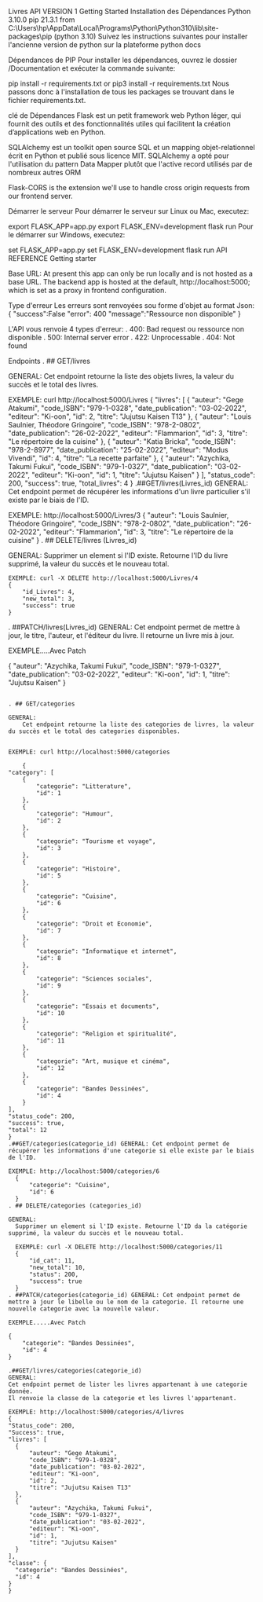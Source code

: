 Livres API VERSION 1
Getting Started
Installation des Dépendances
Python 3.10.0
pip 21.3.1 from C:\Users\hp\AppData\Local\Programs\Python\Python310\lib\site-packages\pip (python 3.10)
Suivez les instructions suivantes pour installer l'ancienne version de python sur la plateforme python docs

Dépendances de PIP
Pour installer les dépendances, ouvrez le dossier /Documentation et exécuter la commande suivante:

pip install -r requirements.txt
or
pip3 install -r requirements.txt
Nous passons donc à l'installation de tous les packages se trouvant dans le fichier requirements.txt.

clé de Dépendances
Flask est un petit framework web Python léger, qui fournit des outils et des fonctionnalités utiles qui facilitent la création d’applications web en Python.

SQLAlchemy est un toolkit open source SQL et un mapping objet-relationnel écrit en Python et publié sous licence MIT. SQLAlchemy a opté pour l'utilisation du pattern Data Mapper plutôt que l'active record utilisés par de nombreux autres ORM

Flask-CORS is the extension we'll use to handle cross origin requests from our frontend server.

Démarrer le serveur
Pour démarrer le serveur sur Linux ou Mac, executez:

export FLASK_APP=app.py
export FLASK_ENV=development
flask run
Pour le démarrer sur Windows, executez:

set FLASK_APP=app.py
set FLASK_ENV=development
flask run
API REFERENCE
Getting starter

Base URL: At present this app can only be run locally and is not hosted as a base URL. The backend app is hosted at the default, http://localhost:5000; which is set as a proxy in frontend configuration.

Type d'erreur
Les erreurs sont renvoyées sou forme d'objet au format Json: { "success":False "error": 400 "message":"Ressource non disponible" }

L'API vous renvoie 4 types d'erreur: . 400: Bad request ou ressource non disponible . 500: Internal server error . 422: Unprocessable . 404: Not found

Endpoints
. ## GET/livres

GENERAL:
    Cet endpoint retourne la liste des objets livres, la valeur du succès et le total des livres. 

    
EXEMPLE: curl http://localhost:5000/Livres
        {
    "livres": [
        {
            "auteur": "Gege Atakumi",
            "code_ISBN": "979-1-0328",
            "date_publication": "03-02-2022",
            "editeur": "Ki-oon",
            "id": 2,
            "titre": "Jujutsu Kaisen T13"
        },
        {
            "auteur": "Louis Saulnier, Théodore Gringoire",
            "code_ISBN": "978-2-0802",
            "date_publication": "26-02-2022",
            "editeur": "Flammarion",
            "id": 3,
            "titre": "Le répertoire de la cuisine"
        },
        {
            "auteur": "Katia Bricka",
            "code_ISBN": "978-2-8977",
            "date_publication": "25-02-2022",
            "editeur": "Modus Vivendi",
            "id": 4,
            "titre": "La recette parfaite"
        },
        {
            "auteur": "Azychika, Takumi Fukui",
            "code_ISBN": "979-1-0327",
            "date_publication": "03-02-2022",
            "editeur": "Ki-oon",
            "id": 1,
            "titre": "Jujutsu Kaisen"
        }
    ],
    "status_code": 200,
    "success": true,
    "total_livres": 4
}
.##GET/livres(Livres_id) GENERAL: Cet endpoint permet de récupérer les informations d'un livre particulier s'il existe par le biais de l'ID.

EXEMPLE: http://localhost:5000/Livres/3
    {
        "auteur": "Louis Saulnier, Théodore Gringoire",
        "code_ISBN": "978-2-0802",
        "date_publication": "26-02-2022",
        "editeur": "Flammarion",
        "id": 3,
        "titre": "Le répertoire de la cuisine"
    }
. ## DELETE/livres (Livres_id)

GENERAL:
    Supprimer un element si l'ID existe. Retourne l'ID du livre supprimé, la valeur du succès et le nouveau total.

    EXEMPLE: curl -X DELETE http://localhost:5000/Livres/4
    {
        "id_Livres": 4,
        "new_total": 3,
        "success": true
    }
. ##PATCH/livres(Livres_id) GENERAL: Cet endpoint permet de mettre à jour, le titre, l'auteur, et l'éditeur du livre. Il retourne un livre mis à jour.

EXEMPLE.....Avec Patch

  {
      "auteur": "Azychika, Takumi Fukui",
      "code_ISBN": "979-1-0327",
      "date_publication": "03-02-2022",
      "editeur": "Ki-oon",
      "id": 1,
      "titre": "Jujutsu Kaisen"
  }
  ```

. ## GET/categories

  GENERAL:
      Cet endpoint retourne la liste des categories de livres, la valeur du succès et le total des categories disponibles. 
  
      
  EXEMPLE: curl http://localhost:5000/categories

      {
  "category": [
      {
          "categorie": "Litterature",
          "id": 1
      },
      {
          "categorie": "Humour",
          "id": 2
      },
      {
          "categorie": "Tourisme et voyage",
          "id": 3
      },
      {
          "categorie": "Histoire",
          "id": 5
      },
      {
          "categorie": "Cuisine",
          "id": 6
      },
      {
          "categorie": "Droit et Economie",
          "id": 7
      },
      {
          "categorie": "Informatique et internet",
          "id": 8
      },
      {
          "categorie": "Sciences sociales",
          "id": 9
      },
      {
          "categorie": "Essais et documents",
          "id": 10
      },
      {
          "categorie": "Religion et spiritualité",
          "id": 11
      },
      {
          "categorie": "Art, musique et cinéma",
          "id": 12
      },
      {
          "categorie": "Bandes Dessinées",
          "id": 4
      }
  ],
  "status_code": 200,
  "success": true,
  "total": 12
}
.##GET/categories(categorie_id) GENERAL: Cet endpoint permet de récupérer les informations d'une categorie si elle existe par le biais de l'ID.

EXEMPLE: http://localhost:5000/categories/6
    {
        "categorie": "Cuisine",
        "id": 6
    }
. ## DELETE/categories (categories_id)

GENERAL:
    Supprimer un element si l'ID existe. Retourne l'ID da la catégorie supprimé, la valeur du succès et le nouveau total.

    EXEMPLE: curl -X DELETE http://localhost:5000/categories/11
    {
        "id_cat": 11,
        "new_total": 10,
        "status": 200,
        "success": true
    }
. ##PATCH/categories(categorie_id) GENERAL: Cet endpoint permet de mettre à jour le libelle ou le nom de la categorie. Il retourne une nouvelle categorie avec la nouvelle valeur.

EXEMPLE.....Avec Patch

  {
      "categorie": "Bandes Dessinées",
      "id": 4
  }

.##GET/livres/categories(categorie_id)
GENERAL:
Cet endpoint permet de lister les livres appartenant à une categorie donnée.
Il renvoie la classe de la categorie et les livres l'appartenant.

  EXEMPLE: http://localhost:5000/categories/4/livres
{
"Status_code": 200,
"Success": true,
"livres": [
    {
        "auteur": "Gege Atakumi",
        "code_ISBN": "979-1-0328",
        "date_publication": "03-02-2022",
        "editeur": "Ki-oon",
        "id": 2,
        "titre": "Jujutsu Kaisen T13"
    },
    {
        "auteur": "Azychika, Takumi Fukui",
        "code_ISBN": "979-1-0327",
        "date_publication": "03-02-2022",
        "editeur": "Ki-oon",
        "id": 1,
        "titre": "Jujutsu Kaisen"
    }
],
"classe": {
    "categorie": "Bandes Dessinées",
    "id": 4
}
}